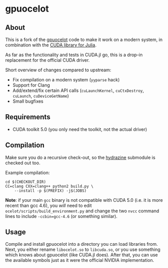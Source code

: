 gpuocelot
=========

About
-----

This is a fork of the [gpuocelot](https://code.google.com/p/gpuocelot/) code to
make it work on a modern system, in combination with the [CUDA library for
Julia](https://github.com/maleadt/CUDA.jl).

As far as the functionality and tests in CUDA.jl go, this is a drop-in
replacement for the official CUDA driver.

Short overview of changes compared to upstream:

* Fix compilation on a modern system (`yyparse` hack)
* Support for Clang
* Add/extend/fix certain API calls (`cuLaunchKernel`, `cuCtxDestroy`,
  `cuLaunch`, `cuDeviceGetName`)
* Small bugfixes


Requirements
------------

* CUDA toolkit 5.0 (you only need the toolkit, not the actual driver)


Compilation
-----------

Make sure you do a recursive check-out, so the
[hydrazine](https://github.com/maleadt/hydrazine) submodule is checked out too.

Example compilation:

    cd $(CHECKOUT_DIR)
    CC=clang CXX=clang++ python2 build.py \
        --install -p $(PREFIX) -j$(JOBS)

**Note**: if your main `gcc` binary is not compatible with CUDA 5.0 (i.e. it is
more recent than gcc 4.6), you _will_ need to edit
`ocelot/scripts/build_environment.py` and change the two `nvcc` command lines to
include `-ccbin=gcc-4.6` (or something similar).


Usage
-----

Compile and install gpuocelot into a directory you can load libraries from.
Next, you either rename `libocelot.so` to `libcuda.so`, or you use something
which knows about gpuocelot (like CUDA.jl does). After that, you can use the
available symbols just as it were the official NVIDIA implementation.
